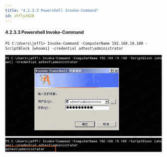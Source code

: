 ```yaml
---
title: "4.2.3.3 Powershell Invoke-Command"
id: zhfly3428
---
```


#### 4.2.3.3 Powershell Invoke-Command

```
PS C:\Users\jeff1> Invoke-Command -ComputerName 192.168.19.100 -ScriptBlock {whoami} -credential adtest\administrator 
```

![image](../img/b2be9230bc441edf4ab630cf276230be.png)